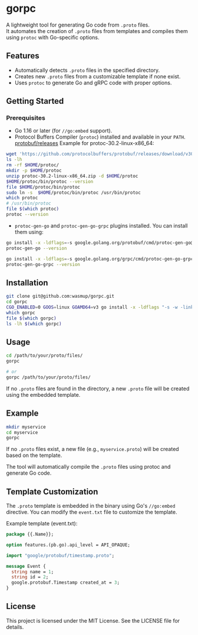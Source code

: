 # gorpc
A lightweight tool for generating Go code from `.proto` files.  
It automates the creation of `.proto` files from templates and compiles them using `protoc` with Go-specific options.

## Features

- Automatically detects `.proto` files in the specified directory.
- Creates new `.proto` files from a customizable template if none exist.
- Uses `protoc` to generate Go and gRPC code with proper options.

## Getting Started

### Prerequisites

- Go 1.16 or later (for `//go:embed` support).
- Protocol Buffers Compiler (`protoc`) installed and available in your `PATH`.
[protobuf/releases](https://github.com/protocolbuffers/protobuf/releases/)
Example for protoc-30.2-linux-x86_64:
```sh
wget 'https://github.com/protocolbuffers/protobuf/releases/download/v30.2/protoc-30.2-linux-x86_64.zip'
ls -lh
rm -rf $HOME/protoc/
mkdir -p $HOME/protoc
unzip protoc-30.2-linux-x86_64.zip -d $HOME/protoc
$HOME/protoc/bin/protoc --version
file $HOME/protoc/bin/protoc
sudo ln -s  $HOME/protoc/bin/protoc /usr/bin/protoc
which protoc
# /usr/bin/protoc
file $(which protoc)
protoc --version
```

- `protoc-gen-go` and `protoc-gen-go-grpc` plugins installed. You can install them using:
```sh
go install -x -ldflags=-s google.golang.org/protobuf/cmd/protoc-gen-go@latest
protoc-gen-go --version

go install -x -ldflags=-s google.golang.org/grpc/cmd/protoc-gen-go-grpc@latest
protoc-gen-go-grpc --version
```

## Installation
```sh
git clone git@github.com:wasmup/gorpc.git
cd gorpc
CGO_ENABLED=0 GOOS=linux GOAMD64=v3 go install -x -ldflags "-s -w -linkmode internal" -trimpath=true 
which gorpc
file $(which gorpc)
ls -lh $(which gorpc)
```

## Usage

```sh
cd /path/to/your/proto/files/
gorpc

# or
gorpc /path/to/your/proto/files/
```

If no `.proto` files are found in the directory, a new `.proto` file will be created using the embedded template.

## Example
```sh
mkdir myservice
cd myservice
gorpc
```

If no `.proto` files exist, a new file (e.g., `myservice.proto`) will be created based on the template.

The tool will automatically compile the `.proto` files using protoc and generate Go code.

## Template Customization
The `.proto` template is embedded in the binary using Go's `//go:embed` directive. You can modify the `event.txt` file to customize the template.

Example template (event.txt):
```proto
package {{.Name}};

option features.(pb.go).api_level = API_OPAQUE;

import "google/protobuf/timestamp.proto";

message Event {
  string name = 1;
  string id = 2;
  google.protobuf.Timestamp created_at = 3;
}
```

## License
This project is licensed under the MIT License. See the LICENSE file for details.
